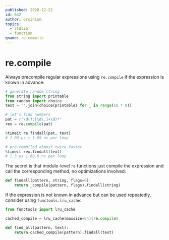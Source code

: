 ```yaml
---
published: 2020-12-22
id: 642
author: orsinium
topics:
  - stdlib
  - function
qname: re.compile
---
```


# re.compile

Always precompile regular expressions using `re.compile` if the expression is known in advance:

```python
# generate random string
from string import printable
from random import choice
text = ''.join(choice(printable) for _ in range(10 * 8))

# let's find numbers
pat = r'\d(?:[\d\.]+\d)*'
rex = re.compile(pat)

%timeit re.findall(pat, text)
# 2.08 µs ± 1.89 ns per loop

# pre-compiled almost twice faster
%timeit rex.findall(text)
# 1.3 µs ± 68.8 ns per loop
```

The secret is that module-level `re` functions just compile the expression and call the corresponding method, no optimizations involved:

```python
def findall(pattern, string, flags=0):
    return _compile(pattern, flags).findall(string)
```

If the expression is not known in advance but can be used repeatedly, consider using `functools.lru_cache`:

```python
from functools import lru_cache

cached_compile = lru_cache(maxsize=64)(re.compile)

def find_all(pattern, text):
    return cached_compile(pattern).findall(text)
```
